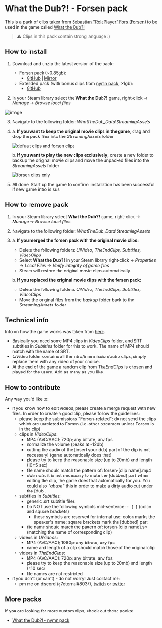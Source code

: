 # What the Dub?! - Forsen pack
This is a pack of clips taken from [Sebastian "RolePlayer" Fors (Forsen)](https://twitch.tv/forsen) to be used in the game called [What the Dub?!](https://store.steampowered.com/app/1495860/What_The_Dub/)

> ⚠ Clips in this pack contain strong language :)

## How to install
1. Download and unzip the latest version of the pack: 
    + Forsen pack (~0.85gb): 
        + [GitHub](https://github.com/g7eternal/wtd-forsen-pack/releases/download/0.4.1/wtd-forsen-pack.zip) | [Mirror](https://g7eternal.ru/misc/wtd-forsen-pack.zip)
    + Extended pack (with bonus clips from [nymn pack](https://github.com/badoge/wtd-nymn-pack), >1gb): 
        + [GitHub](https://github.com/badoge/wtd-nymn-pack/releases/download/v2forsen/wtd-pack-for-forsen.zip)

2. In your Steam library select the **What the Dub?!** game, right-click -> _Manage_ -> _Browse local files_

![image](https://user-images.githubusercontent.com/18620902/116490233-e6cafe80-a8a7-11eb-89fd-cb1cd43eca84.png)

3. Navigate to the following folder: _WhatTheDub_Data\StreamingAssets_

4. 
    a. **If you want to keep the original movie clips in the game**, drag and drop the pack files into the _StreamingAssets_ folder

    ![defualt clips and forsen clips](https://user-images.githubusercontent.com/18620902/116491289-973a0200-a8aa-11eb-9475-16b2a87b2b55.gif)

    b. **If you want to play the new clips exclusively**, create a new folder to backup the original movie clips and move the unpacked files into the _StreamingAssets_ folder

    ![forsen clips only](https://user-images.githubusercontent.com/18620902/116491700-8b027480-a8ab-11eb-9c9e-89aeea4a9d90.gif)

5. All done! Start up the game to confirm: installation has been successful if new game intro is sus.

## How to remove pack
1. In your Steam library select **What the Dub?!** game, right-click -> _Manage_ -> _Browse local files_

2. Navigate to the following folder: _WhatTheDub_Data\StreamingAssets_

3. 
    a. **If you merged the forsen pack with the original movie clips:**

    * Delete the following folders: _UiVideo, TheEndClips, Subtitles, VideoClips_
    * Select **What the Dub?!** in your Steam library right-click -> *Properties* -> *Local Files* -> *Verify integrity of game files*
    * Steam will restore the original movie clips automatically
    
    b. **If you replaced the original movie clips with the forsen pack:**

    * Delete the following folders: _UiVideo, TheEndClips, Subtitles, VideoClips_
    * Move the original files from the _backup_ folder back to the _StreamingAssets_ folder

## Technical info
Info on how the game works was taken from [here](https://www.reddit.com/r/RedditAndChill/comments/mtacw3/lets_make_new_what_the_dub_vids_peepopog/).
- Basically you need some MP4 clips in _VideoClips_ folder, and SRT subtitles in _Subtitles_ folder for this to work. The name of MP4 should match with the name of SRT.
- _UiVideo_ folder contains all the intro/intermission/outro clips, simply replace them with any video of your choice.
- At the end of the game a random clip from _TheEndClips_ is chosen and played for the users. Add as many as you like.

## How to contribute
Any way you'd like to:
- if you know how to edit videos, please create a merge request with new files. In order to create a good clip, please follow the guidelines:
  - please keep the submissions "Forsen-related": do not send the clips which are unrelated to Forsen (i.e. other streamers unless Forsen is in the clip)
  - clips in _VideoClips_:
    - MP4 (AVC/AAC); 720p; any bitrate, any fps
    - normalize the volume (peaks at -12db)
    - cutting the audio of the \[insert your dub\] part of the clip is not necessary! (game automatically does that)
    - please try to keep the reasonable size (up to 20mb) and length (10±5 sec)
    - file name should match the pattern of: forsen-\[clip name\].mp4
    - *side note*: it is not necessary to mute the \[dubbed\] part when editing the clip, the game does that automatically for you. You could also _"abuse"_ this in order to make a dirty audio cut under the \[dub\].
  - subtitles in _Subtitles_:
    - generic .srt subtitle files
    - Do NOT use the following symbols mid-sentence: ```: [ ]``` (colon and square brackets)
      - these symbols are reserved for internal use: colon marks the speaker's name; square brackets mark the \[dubbed\] part
    - file name should match the pattern of: forsen-\[clip name\].srt (matching the name of corresponding clip)
  - videos in _UiVideos_:
    - MP4 (AVC/AAC); 1080p; any bitrate, any fps
    - name and length of a clip should match those of the original clip
  - videos in _TheEndClips_:
    - MP4 (AVC/AAC); 720p; any bitrate, any fps
    - please try to keep the reasonable size (up to 20mb) and length (<10 sec)
    - file names are not restricted
- if you don't (or can't) - do not worry! Just contact me:
    - pm me on discord (g7eternal#8037), [twitch](https://twitch.tv/g7eternal) or [twitter](https://twitter.com/g7_eternal)

## More packs
If you are looking for more custom clips, check out these packs:
- [What the Dub?! - nymn pack](https://github.com/badoge/wtd-nymn-pack)
